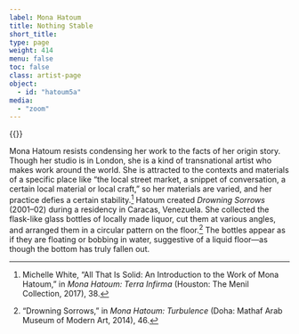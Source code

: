 ```yaml
---
label: Mona Hatoum
title: Nothing Stable
short_title:
type: page
weight: 414
menu: false
toc: false
class: artist-page
object:
  - id: "hatoum5a"
media:
  - "zoom"
---
```

{{<q-figure id="hatoum5a">}}

Mona Hatoum resists condensing her work to the facts of her origin story. Though her studio is in London, she is a kind of transnational artist who makes work around the world. She is attracted to the contexts and materials of a specific place like “the local street market, a snippet of conversation, a certain local material or local craft,” so her materials are varied, and her practice defies a certain stability.[^1] Hatoum created *Drowning Sorrows* (2001–02) during a residency in Caracas, Venezuela. She collected the flask-like glass bottles of locally made liquor, cut them at various angles, and arranged them in a circular pattern on the floor.[^2] The bottles appear as if they are floating or bobbing in water, suggestive of a liquid floor—as though the bottom has truly fallen out.

[^1]: Michelle White, “All That Is Solid: An Introduction to the Work of Mona Hatoum,” in *Mona Hatoum: Terra Infirma* (Houston: The Menil Collection, 2017), 38.

[^2]: “Drowning Sorrows,” in *Mona Hatoum: Turbulence* (Doha: Mathaf Arab Museum of Modern Art, 2014), 46.
